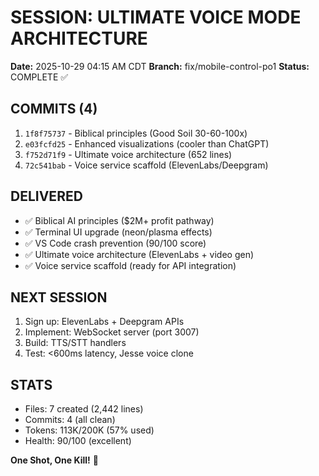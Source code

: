# SESSION: ULTIMATE VOICE MODE ARCHITECTURE
**Date:** 2025-10-29 04:15 AM CDT
**Branch:** fix/mobile-control-po1
**Status:** COMPLETE ✅

## COMMITS (4)
1. `1f8f75737` - Biblical principles (Good Soil 30-60-100x)
2. `e03fcfd25` - Enhanced visualizations (cooler than ChatGPT)
3. `f752d71f9` - Ultimate voice architecture (652 lines)
4. `72c541bab` - Voice service scaffold (ElevenLabs/Deepgram)

## DELIVERED
- ✅ Biblical AI principles ($2M+ profit pathway)
- ✅ Terminal UI upgrade (neon/plasma effects)
- ✅ VS Code crash prevention (90/100 score)
- ✅ Ultimate voice architecture (ElevenLabs + video gen)
- ✅ Voice service scaffold (ready for API integration)

## NEXT SESSION
1. Sign up: ElevenLabs + Deepgram APIs
2. Implement: WebSocket server (port 3007)
3. Build: TTS/STT handlers
4. Test: <600ms latency, Jesse voice clone

## STATS
- Files: 7 created (2,442 lines)
- Commits: 4 (all clean)
- Tokens: 113K/200K (57% used)
- Health: 90/100 (excellent)

**One Shot, One Kill!** 🚀
